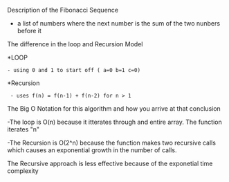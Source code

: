 Description of the Fibonacci Sequence

  - a list of numbers where the next number is the sum of the two nunbers before it

The difference in the loop and Recursion Model

  *LOOP
  
    - using 0 and 1 to start off ( a=0 b=1 c=0)

   *Recursion
   
     - uses f(n) = f(n-1) + f(n-2) for n > 1

The Big O Notation for this algorithm and how you arrive at that conclusion

  -The loop is O(n) because it itterates through and entire array. The function iterates "n" 

  -The Recursion is O(2^n) because the function makes two recursive calls which causes an exponential growth in the number of calls.

  The Recursive approach is less effective because of the exponetial time complexity
   
